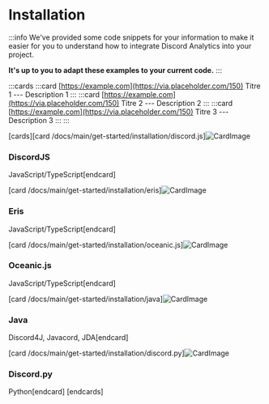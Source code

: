 # Installation

:::info
We've provided some code snippets for your information to make it easier for you to understand how to integrate Discord Analytics into your project.

**It's up to you to adapt these examples to your current code.**
:::

:::cards
:::card [https://example.com](https://via.placeholder.com/150) Titre 1 --- Description 1 :::
:::card [https://example.com](https://via.placeholder.com/150) Titre 2 --- Description 2 :::
:::card [https://example.com](https://via.placeholder.com/150) Titre 3 --- Description 3 :::
:::

[cards][card /docs/main/get-started/installation/discord.js]![CardImage](https://i.imgur.com/GHlKoc1.png)
<h3>DiscordJS</h3>
JavaScript/TypeScript[endcard]

[card /docs/main/get-started/installation/eris]![CardImage](https://i.imgur.com/10WtUMU.png)
<h3>Eris</h3>
JavaScript/TypeScript[endcard]

[card /docs/main/get-started/installation/oceanic.js]![CardImage](https://i.imgur.com/LODQ0vh.png)
<h3>Oceanic.js</h3>
JavaScript/TypeScript[endcard]

[card /docs/main/get-started/installation/java]![CardImage](https://i.imgur.com/O0XXIbz.png)
<h3>Java</h3>
Discord4J, Javacord, JDA[endcard]

[card /docs/main/get-started/installation/discord.py]![CardImage](https://i.imgur.com/pM0NRFB.png)
<h3>Discord.py</h3>
Python[endcard]
[endcards]
